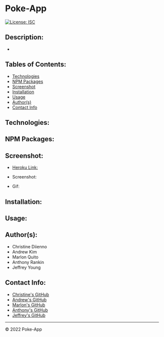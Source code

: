 # Poke-App
[![License: ISC](https://img.shields.io/badge/License-ISC-blue.svg)](https://opensource.org/licenses/ISC)

## Description:
* 

## Tables of Contents:
* [Technologies](#technologies)
* [NPM Packages](#npm-packages)
* [Screenshot](#screenshot)
* [Installation](#installation)
* [Usage](#usage)
* [Author(s)](#authors)
* [Contact Info](#contact-info)

## Technologies:


## NPM Packages:


## Screenshot:
* [Heroku Link:]()

* Screenshot:



* Gif:




## Installation:


## Usage:


## Author(s):
* Christine Diienno
* Andrew Kim
* Marlon Quito
* Anthony Rankin
* Jeffrey Young

## Contact Info:
* [Christine's GitHub](https://github.com/mrsdno)
* [Andrew's GitHub](https://github.com/AndrewKim123)
* [Marlon's GitHub](https://github.com/A-Wonderfull-Galaxy)
* [Anthony's GitHub](https://github.com/arankin7)
* [Jeffrey's GitHub](https://github.com/jeffymiyoung)

---
© 2022 Poke-App